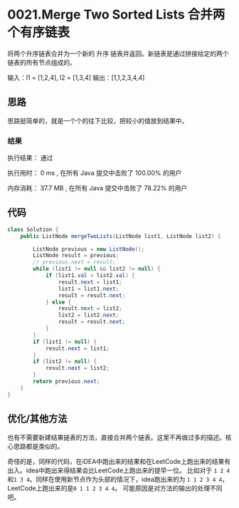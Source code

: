 # 0021.Merge Two Sorted Lists 合并两个有序链表
将两个升序链表合并为一个新的 升序 链表并返回。新链表是通过拼接给定的两个链表的所有节点组成的。

输入：l1 = [1,2,4], l2 = [1,3,4]
输出：[1,1,2,3,4,4]

## 思路
思路挺简单的，就是一个个的往下比较，把较小的值放到结果中。

### 结果
执行结果：
通过

执行用时： 0 ms , 在所有 Java 提交中击败了 100.00% 的用户

内存消耗： 37.7 MB , 在所有 Java 提交中击败了 78.22% 的用户

## 代码
```java
class Solution {
    public ListNode mergeTwoLists(ListNode list1, ListNode list2) {

        ListNode previous = new ListNode();
        ListNode result = previous;
        // previous.next = result;
        while (list1 != null && list2 != null) {
            if (list1.val < list2.val) {
                result.next = list1;
                list1 = list1.next;
                result = result.next;
            } else {
                result.next = list2;
                list2 = list2.next;
                result = result.next;
            }
        }
        if (list1 != null) {
            result.next = list1;
        }
        if (list2 != null) {
            result.next = list2;
        }
        return previous.next;
    }
}
```

## 优化/其他方法
也有不需要新建结果链表的方法，直接合并两个链表。这里不再做过多的描述。核心思路都是类似的。

奇怪的是，同样的代码，在iDEA中跑出来的结果和在LeetCode上跑出来的结果有出入。idea中跑出来得结果会比LeetCode上跑出来的提早一位。
比如对于 `1 2 4`和`1 3 4`。同样在使用新节点作为头部的情况下，idea跑出来的为 `1 1 2 3 4 4`，LeetCode上跑出来的是`0 1 1 2 3 4 4`。
可能原因是对方法的输出的处理不同吧。

